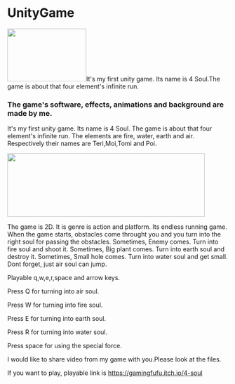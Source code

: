 # UnityGame
<img src="https://github.com/Furkan-GH/UnityGame/assets/92176041/328bb9cf-5cf2-42c6-9f24-100d98cb127b" width="180" height="120">It's my first unity game. Its name is 4 Soul.The game is about that four element's infinite run.

### The game's software, effects, animations and background are made by me.

It's my first unity game. Its name is 4 Soul. The game is about that four element's infinite run.
The elements are fire, water, earth and air. Respectively their names are Teri,Moi,Tomi and Poi.

<img src="https://github.com/Furkan-GH/UnityGame/assets/92176041/a86147b0-56f9-4f74-9141-eb2e27356df7" width="450" height="145">

The game is 2D. It is genre is action and platform. Its endless running game.
When the game starts, obstacles come throught you and you turn into the right soul for passing the obstacles.
Sometimes, Enemy comes. Turn into fire soul and shoot it.
Sometimes, Big plant comes. Turn into earth soul and destroy it.
Sometimes, Small hole comes. Turn into water soul and get small.
Dont forget, just air soul can jump.

Playable q,w,e,r,space and arrow keys.

Press Q for turning into air soul.

Press W for turning into fire soul.

Press E for turning into earth soul.

Press R for turning into water soul.

Press space for using the special force.

I would like to share video from my game with you.Please look at the files.

If you want to play, playable link is https://gamingfufu.itch.io/4-soul










